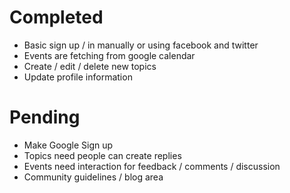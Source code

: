 # Completed

- Basic sign up / in manually or using facebook and twitter 
- Events are fetching from google calendar
- Create / edit / delete new topics
- Update profile information

# Pending

- Make Google Sign up
- Topics need people can create replies
- Events need interaction for feedback / comments / discussion
- Community guidelines / blog area
